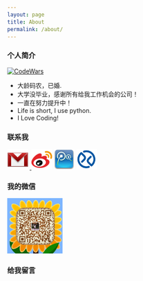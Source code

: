 ```yaml
---
layout: page
title: About
permalink: /about/
---
```


### 个人简介
<a target="__blank" href="https://www.codewars.com/users/zhuangyan/">
<img src="https://www.codewars.com/users/zhuangyan/badges/large" alt="CodeWars">
</a>

* 大龄码农，已婚.
* 大学没毕业，感谢所有给我工作机会的公司！
* 一直在努力提升中！
* Life is short, I use python.
* I Love Coding!

### 联系我

<p>
<a href="mailto:arcgis@qq.com"><img src="/images/gmail.png" alt="我的邮箱"></a>&nbsp;<a target="__blank" href="http://weibo.com/zhuangyancn">
<img src="/images/sina.png" alt="新浪微博"></a>&nbsp;<a target="__blank" href="http://t.qq.com/powering"><img src="/images/tencent.jpg" alt="腾讯微博"></a>&nbsp;<a target="__blank" href="http://xueqiu.com/5989242153"><img src="/images/xueqiu.png" width="48px" height="48px" alt="我的雪球"></a>
</a>
<br/>
</p>

### 我的微信
<img src="/images/mmqrcode1432452023005.png" width="128px" height="128px" alt="我的微信" />

### 给我留言
<div id="cloud-tie-wrapper" class="cloud-tie-wrapper"></div>
<script>
  var cloudTieConfig = {
    url: document.location.href,
    sourceId: "about_zhuangyan",
    productKey: "fa9c2b176140449d97292ea502ee96c8",
    target: "cloud-tie-wrapper"
  };
</script>
<script src="https://img1.cache.netease.com/f2e/tie/yun/sdk/loader.js"></script>
